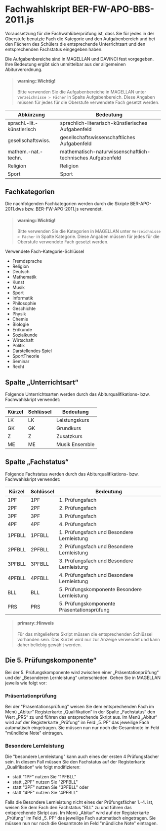 

# Fachwahlskript BER-FW-APO-BBS-2011.js


Voraussetzung für die Fachwahlüberprüfung ist, dass Sie für jedes in der Oberstufe benutzte Fach die Kategorie und den Aufgabenbereich und bei den Fächern des Schülers die entsprechende Unterrichtsart und den entsprechenden Fachstatus eingegeben haben.


Die Aufgabenbereiche sind in MAGELLAN und DAVINCI fest vorgegeben. Ihre Bedeutung ergibt sich unmittelbar aus der allgemeinen Abiturverordnung.


> #### warning::Wichtig!
>
> Bitte verwenden Sie die Aufgabenbereiche in MAGELLAN unter `Verzeichnisse > Fächer` in Spalte Aufgabenbereich. Diese Angaben müssen für jedes für die Oberstufe verwendete Fach gesetzt werden.


Abkürzung| Bedeutung
---|---
sprachl.-lit.-künstlerisch |sprachlich-literarisch-künstlerisches Aufgabenfeld
gesellschaftswiss. |gesellschaftswissenschaftliches Aufgabenfeld
mathem.-nat.-techn. |mathematisch-naturwissenschaftlich-technisches Aufgabenfeld
Religion |Religion
Sport |Sport




## Fachkategorien


Die nachfolgenden Fachkategorien werden durch die Skripte BER-APO-2011.dws bzw. BER-FW-APO-2011.js verwendet.


> #### warning::Wichtig!
>
> Bitte verwenden Sie die Kategorien in MAGELLAN unter `Verzeichnisse > Fächer` in Spalte Kategorie. Diese Angaben müssen für jedes für die Oberstufe verwendete Fach gesetzt werden.


Verwendete Fach-Kategorie-Schlüssel


* Fremdsprache
* Religion
* Deutsch
* Mathematik
* Kunst
* Musik
* Sport
* Informatik
* Philosophie
* Geschichte
* Physik
* Chemie
* Biologie
* Erdkunde
* Sozialkunde
* Wirtschaft
* Politik
* Darstellendes Spiel
* SportTheorie
* Seminar
* Recht


## Spalte „Unterrichtsart“


Folgende Unterrichtsarten werden durch das Abiturqualifikations- bzw. Fachwahlskript verwendet:


Kürzel| Schlüssel |Bedeutung
--|--|--
LK| LK |Leistungskurs
GK |GK |Grundkurs
Z |Z |Zusatzkurs
ME |ME |Musik Ensemble


## Spalte „Fachstatus“


Folgende Fachstatus werden durch das Abiturqualifikations- bzw. Fachwahlskript verwendet:


Kürzel |Schlüssel| Bedeutung
--|--|--
1PF| 1PF |1. Prüfungsfach
2PF| 2PF |2. Prüfungsfach
3PF |3PF |3. Prüfungsfach
4PF |4PF |4. Prüfungsfach
1PFBLL| 1PFBLL |1. Prüfungsfach und Besondere Lernleistung
2PFBLL |2PFBLL| 2. Prüfungsfach und Besondere Lernleistung
3PFBLL |3PFBLL| 3. Prüfungsfach und Besondere Lernleistung
4PFBLL| 4PFBLL| 4. Prüfungsfach und Besondere Lernleistung
BLL |BLL |5. Prüfungskomponente Besondere Lernleistung
PRS |PRS |5. Prüfungskomponente Präsentationsprüfung




> #### primary::Hinweis
>
> Für das mitgelieferte Skript müssen die entsprechenden Schlüssel vorhanden sein. Das Kürzel wird nur zur Anzeige verwendet und kann daher beliebig gewählt werden.


## Die 5. Prüfungskomponente“


Bei der 5. Prüfungskomponente wird zwischen einer „Präsentationprüfung“ und der „Besonderen Lernleistung“ unterschieden. Gehen Sie in MAGELLAN jeweils wie folgt vor:


### Präsentationprüfung


Bei der "Präsentationsprüfung" weisen Sie dem entsprechenden Fach im Menü „Abitur“ Registerkarte „Qualifikation“ in der Spalte „Fachstatus“ den Wert „PRS“ zu und führen das entsprechende Skript aus.
Im Menü „Abitur“ wird auf der Registerkarte „Prüfung“ im Feld „5. PF“ das jeweilige Fach automatisch eingetragen. Sie müssen nun nur noch die Gesamtnote im Feld "mündliche Note" eintragen.


### Besondere Lernleistung


Die "besondere Lernleistung" kann auch eines der ersten 4 Prüfungsfächer sein. In diesem Fall müssen Sie den Fachstatus auf der Registerkarte „Qualifikation“ wie folgt modifizieren:


- statt "1PF" nutzen Sie "1PFBLL"
- statt „2PF" nutzen Sie "2PFBLL"
- statt "3PF" nutzen Sie "3PFBLL" oder
- statt "4PF" nutzen Sie "4PFBLL"


Falls die Besondere Lernleistung nicht eines der Prüfungsfächer 1.-4. ist, weisen Sie dem Fach den Fachstatus "BLL" zu und führen das entsprechende Skript aus. Im Menü „Abitur“ wird auf der Registerkarte „Prüfung“ im Feld „5. PF“ das jeweilige Fach automatisch eingetragen. Sie müssen nun nur noch die Gesamtnote im Feld "mündliche Note" eintragen. 

